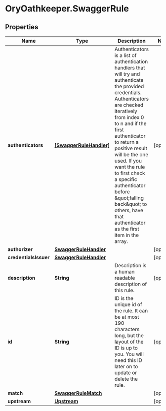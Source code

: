 # OryOathkeeper.SwaggerRule

## Properties
Name | Type | Description | Notes
------------ | ------------- | ------------- | -------------
**authenticators** | [**[SwaggerRuleHandler]**](SwaggerRuleHandler.md) | Authenticators is a list of authentication handlers that will try and authenticate the provided credentials. Authenticators are checked iteratively from index 0 to n and if the first authenticator to return a positive result will be the one used.  If you want the rule to first check a specific authenticator  before \&quot;falling back\&quot; to others, have that authenticator as the first item in the array. | [optional] 
**authorizer** | [**SwaggerRuleHandler**](SwaggerRuleHandler.md) |  | [optional] 
**credentialsIssuer** | [**SwaggerRuleHandler**](SwaggerRuleHandler.md) |  | [optional] 
**description** | **String** | Description is a human readable description of this rule. | [optional] 
**id** | **String** | ID is the unique id of the rule. It can be at most 190 characters long, but the layout of the ID is up to you. You will need this ID later on to update or delete the rule. | [optional] 
**match** | [**SwaggerRuleMatch**](SwaggerRuleMatch.md) |  | [optional] 
**upstream** | [**Upstream**](Upstream.md) |  | [optional] 


